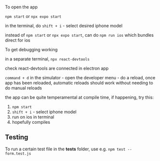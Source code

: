 To open the app

`npm start` or `npx expo start`

in the terminal, do `shift + i` - select desired iphone model

instead of `npm start` or `npx expo start`, can do `npm run ios` which bundles direct for ios

To get debugging working

in a separate terminal, `npx react-devtools`

check react-devtools are connected in electron app

`command + d` in the simulator - open the developer menu - do a reload, once app has been reloaded, automatic reloads should work without needing to do manual reloads

the app can be quite temperamental at compile time, if happening, try this:

1. `npm start`
2. `shift + i` - select iphone model
3. run on ios in terminal
4. hopefully compiles

## Testing

To run a certain test file in the **tests** folder, use e.g. `npm test -- form.test.js`
